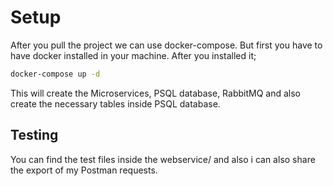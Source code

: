 # Setup

After you pull the project we can use docker-compose.
But first you have to have docker installed in your machine.
After you installed it;
```bash
docker-compose up -d
```
This will create the Microservices, PSQL database, RabbitMQ and also create the necessary tables inside PSQL database.

## Testing

You can find the test files inside the webservice/ and also i can also share the export of my Postman requests.
